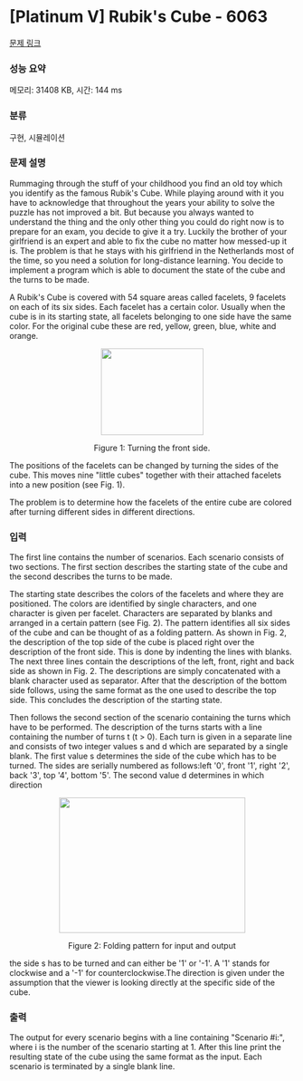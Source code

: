 # [Platinum V] Rubik's Cube - 6063 

[문제 링크](https://www.acmicpc.net/problem/6063) 

### 성능 요약

메모리: 31408 KB, 시간: 144 ms

### 분류

구현, 시뮬레이션

### 문제 설명

<p>Rummaging through the stuff of your childhood you find an old toy which you identify as the famous Rubik's Cube. While playing around with it you have to acknowledge that throughout the years your ability to solve the puzzle has not improved a bit. But because you always wanted to understand the thing and the only other thing you could do right now is to prepare for an exam, you decide to give it a try. Luckily the brother of your girlfriend is an expert and able to fix the cube no matter how messed-up it is. The problem is that he stays with his girlfriend in the Netherlands most of the time, so you need a solution for long-distance learning. You decide to implement a program which is able to document the state of the cube and the turns to be made. </p>

<p>A Rubik's Cube is covered with 54 square areas called facelets, 9 facelets on each of its six sides. Each facelet has a certain color. Usually when the cube is in its starting state, all facelets belonging to one side have the same color. For the original cube these are red, yellow, green, blue, white and orange. </p>

<p style="text-align: center;"><img alt="" src="" style="height:153px; width:181px"></p>

<p style="text-align: center;">Figure 1: Turning the front side.</p>

<p>The positions of the facelets can be changed by turning the sides of the cube. This moves nine "little cubes" together with their attached facelets into a new position (see Fig. 1). </p>

<p>The problem is to determine how the facelets of the entire cube are colored after turning different sides in different directions.</p>

### 입력 

 <p>The first line contains the number of scenarios. Each scenario consists of two sections. The first section describes the starting state of the cube and the second describes the turns to be made. </p>

<p>The starting state describes the colors of the facelets and where they are positioned. The colors are identified by single characters, and one character is given per facelet. Characters are separated by blanks and arranged in a certain pattern (see Fig. 2). The pattern identifies all six sides of the cube and can be thought of as a folding pattern. As shown in Fig. 2, the description of the top side of the cube is placed right over the description of the front side. This is done by indenting the lines with blanks. The next three lines contain the descriptions of the left, front, right and back side as shown in Fig. 2. The descriptions are simply concatenated with a blank character used as separator. After that the description of the bottom side follows, using the same format as the one used to describe the top side. This concludes the description of the starting state. </p>

<p>Then follows the second section of the scenario containing the turns which have to be performed. The description of the turns starts with a line containing the number of turns t (t > 0). Each turn is given in a separate line and consists of two integer values s and d which are separated by a single blank. The first value s determines the side of the cube which has to be turned. The sides are serially numbered as follows:left '0', front '1', right '2', back '3', top '4', bottom '5'. The second value d determines in which direction </p>

<p style="text-align: center;"><img alt="" src="https://onlinejudgeimages.s3-ap-northeast-1.amazonaws.com/problem/6063/2.png" style="height:239px; width:329px"></p>

<p style="text-align: center;">Figure 2: Folding pattern for input and output</p>

<p>the side s has to be turned and can either be '1' or '-1'. A '1' stands for clockwise and a '-1' for counterclockwise.The direction is given under the assumption that the viewer is looking directly at the specific side of the cube.</p>

### 출력 

 <p>The output for every scenario begins with a line containing "Scenario #i:", where i is the number of the scenario starting at 1. After this line print the resulting state of the cube using the same format as the input. Each scenario is terminated by a single blank line.</p>

<p> </p>

